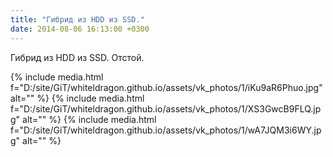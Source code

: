 ```yaml
---
title: "Гибрид из HDD из SSD."
date: 2014-08-06 16:13:00 +0300
---
```


Гибрид из HDD из SSD.
Отстой.


{% include media.html f="D:/site/GiT/whiteldragon.github.io/assets/vk_photos/1/iKu9aR6Phuo.jpg" alt="" %}
{% include media.html f="D:/site/GiT/whiteldragon.github.io/assets/vk_photos/1/XS3GwcB9FLQ.jpg" alt="" %}
{% include media.html f="D:/site/GiT/whiteldragon.github.io/assets/vk_photos/1/wA7JQM3i6WY.jpg" alt="" %}
